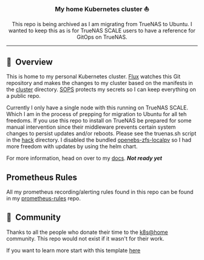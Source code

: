 <div align="center">

### My home Kubernetes cluster :sailboat:

This repo is being archived as I am migrating from TrueNAS to Ubuntu. I wanted to keep this as is for TrueNAS SCALE users to have a reference for GitOps on TrueNAS.

</div>

---
## :book:&nbsp; Overview

This is home to my personal Kubernetes cluster. [Flux](https://github.com/fluxcd/flux2) watches this Git repository and makes the changes to my cluster based on the manifests in the [cluster](./cluster/) directory. [SOPS](https://toolkit.fluxcd.io/guides/mozilla-sops/) protects my secrets so I can keep everything on a public repo.

Currently I only have a single node with this running on TrueNAS SCALE. Which I am in the process of prepping for migration to Ubuntu for all teh freedoms. If you use this repo to install on TrueNAS be prepared for some manual intervention since their middleware prevents certain system changes to persist updates and/or reboots. Please see the truenas.sh script in the [hack](./hack) directory. I disabled the bundled [openebs-zfs-localpv](https://github.com/openebs/zfs-localpv) so I had more freedom with updates by using the helm chart.

For more information, head on over to my [docs](https://jr0dd.github.io/k8s-gitops/). ***Not ready yet***

## Prometheus Rules
All my prometheus recording/alerting rules found in this repo can be found in my [prometheus-rules](https://github.com/jr0dd/prometheus-rules) repo.

## :handshake:&nbsp; Community

Thanks to all the people who donate their time to the [k8s@home](https://github.com/k8s-at-home/) community.
This repo would not exist if it wasn't for their work.

If you want to learn more start with this template [here](https://github.com/k8s-at-home/template-cluster-k3s/)
